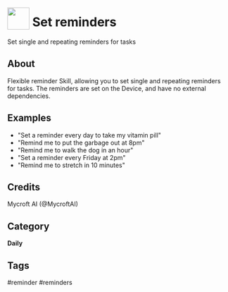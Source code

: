 # <img src='https://raw.githack.com/FortAwesome/Font-Awesome/master/svgs/solid/bell.svg' card_color='#FD8E4C' width='50' height='50' style='vertical-align:bottom'/> Set reminders
Set single and repeating reminders for tasks

## About 
Flexible reminder Skill, allowing you to set single and repeating reminders for tasks. The reminders are set on the Device, and have no external dependencies. 

## Examples 
* "Set a reminder every day to take my vitamin pill"
* "Remind me to put the garbage out at 8pm"
* "Remind me to walk the dog in an hour"
* "Set a reminder every Friday at 2pm"
* "Remind me to stretch in 10 minutes"

## Credits 
Mycroft AI (@MycroftAI)

## Category
**Daily**

## Tags
#reminder
#reminders
